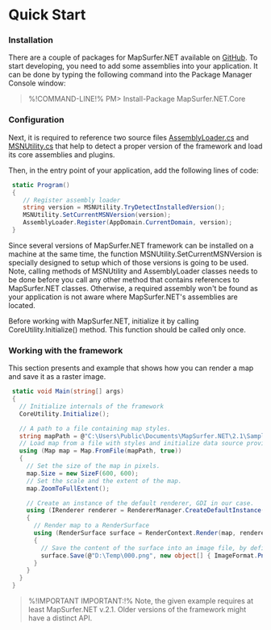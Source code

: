 #  Quick Start

### Installation
There are a couple of packages for MapSurfer.NET available on [GitHub](https://www.nuget.org/packages?q=mapsurfer.net).
To start developing, you need to add some assemblies into your application. It can be done by typing the following command into the Package Manager Console window:

>%!COMMAND-LINE!% PM> Install-Package MapSurfer.NET.Core 

### Configuration

Next, it is required to reference two source files [AssemblyLoader.cs](https://github.com/MapSurferNET/MapSurfer.NET-CodeSamples/blob/master/Common/AssemblyLoader.cs) and 
[MSNUtility.cs](https://github.com/MapSurferNET/MapSurfer.NET-CodeSamples/blob/master/Common/MSNUtility.cs) that help to detect a proper version of the framework and load its core assemblies and plugins.

Then, in the entry point of your application, add the following lines of code:

```cs
 static Program()
 {
    // Register assembly loader
    string version = MSNUtility.TryDetectInstalledVersion();
    MSNUtility.SetCurrentMSNVersion(version);
    AssemblyLoader.Register(AppDomain.CurrentDomain, version);
 }
```

Since several versions of MapSurfer.NET framework can be installed on a machine at the same time, the function MSNUtility.SetCurrentMSNVersion is specially designed to setup which of those versions is going to be used.
Note, calling methods of MSNUtility and AssemblyLoader classes needs to be done before you call any other method that contains references to MapSurfer.NET classes. Otherwise, a required assembly won't be found as your application is not aware where MapSurfer.NET's assemblies are located.

Before working with MapSurfer.NET, initialize it by calling CoreUtility.Initialize() method. This function should be called only once.

### Working with the framework

This section presents and example that shows how you can render a map and save it as a raster image.

```cs
 static void Main(string[] args) 
 {
   // Initialize internals of the framework
   CoreUtility.Initialize();

   // A path to a file containing map styles.
   string mapPath = @"C:\Users\Public\Documents\MapSurfer.NET\2.1\Samples\Projects\Bremen.msnpx";
   // Load map from a file with styles and initialize data source providers.
   using (Map map = Map.FromFile(mapPath, true))
   {
     // Set the size of the map in pixels.
     map.Size = new SizeF(600, 600);
     // Set the scale and the extent of the map.
     map.ZoomToFullExtent();

     // Create an instance of the default renderer, GDI in our case.
     using (IRenderer renderer = RendererManager.CreateDefaultInstance())
     {
       // Render map to a RenderSurface
       using (RenderSurface surface = RenderContext.Render(map, renderer))
       {
         // Save the content of the surface into an image file, by defining its format (e.g., BMP, GIF, PNG, etc.)
         surface.Save(@"D:\Temp\000.png", new object[] { ImageFormat.Png });
       }
     }
   }
 }
```

> %!IMPORTANT IMPORTANT:!% Note, the given example requires at least MapSurfer.NET v.2.1. Older versions of the framework might have a distinct API.
